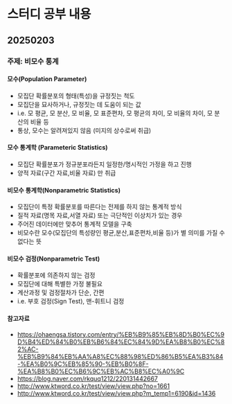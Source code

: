 # 스터디 공부 내용

## 20250203

### 주제: 비모수 통계

#### 모수(Population Parameter)

- 모집단 확률분포의 형태(특성)을 규정짓는 척도
- 모집단을 묘사하거나, 규정짓는 데 도움이 되는 값
- i.e. 모 평균, 모 분산, 모 비율, 모 표준편차, 모 평균의 차이, 모 비율의 차이, 모 분산의 비율 등
- 통상, 모수는 알려져있지 않음 (미지의 상수로써 취급)

#### 모수 통계학 (Parameteric Statistics)

- 모집단 확률분포가 정규분포라든지 일정한/명시적인 가정을 하고 진행
- 양적 자료(구간 자료,비율 자료) 만 취급

#### 비모수 통계학(Nonparametric Statistics)

- 모집단이 특정 확률분포를 따른다는 전제를 하지 않는 통계적 방식
- 질적 자료(명목 자료,서열 자료) 또는 극단적인 이상치가 있는 경우
- 주어진 데이터에만 맞추어 통계적 모델을 구축
- 비모수란 모수(모집단의 특성량인 평균,분산,표준편차,비율 등)가 별 의미를 가질 수 없다는 뜻

#### 비모수 검정(Nonparametric Test)

- 확률분포에 의존하지 않는 검정
- 모집단에 대해 특별한 가정 불필요
- 계산과정 및 검정절차가 단순, 간편
- i.e. 부호 검정(Sign Test), 맨-휘트니 검정

#### 참고자료

- https://ohaengsa.tistory.com/entry/%EB%B9%85%EB%8D%B0%EC%9D%B4%ED%84%B0%EB%B6%84%EC%84%9D%EA%B8%B0%EC%82%AC-%EB%B9%84%EB%AA%A8%EC%88%98%ED%86%B5%EA%B3%84-%EA%B0%9C%EB%85%90-%EB%B0%8F-%EA%B8%B0%EC%B6%9C%EB%AC%B8%EC%A0%9C
- https://blog.naver.com/rkquq1212/220131442667
- http://www.ktword.co.kr/test/view/view.php?no=1661
- http://www.ktword.co.kr/test/view/view.php?m_temp1=6190&id=1436
